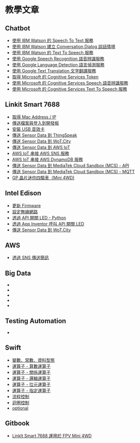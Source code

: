 # 教學文章

## Chatbot
* [使用 IBM Watson 的 Speech To Text 服務](http://oranwind.org/-linkit-smart-7688-shi-yong-ibm-watson-de-speech-to-text-fu-wu/)
* [使用 IBM Watson 建立 Conversation Dialog 談話情境](http://oranwind.org/-ibm-bluemix-watson-jian-li-conversation-dialog/)
* [使用 IBM Watson 的 Text To Speech 服務](http://oranwind.org/-linkit-smart-7688-shi-yong-ibm-watson-de-text-to-speech-fu-wu/)
* [使用 Google Speech Recognition 語音辨識服務](http://oranwind.org/-linkit-smart-7688-shi-yong-google-speech-recognition-fu-wu/)
* [使用 Google Language Detection 語言偵測服務](http://oranwind.org/-robot-shi-yong-google-language-detection-yu-yan-zhen-ce-fu-wu/)
* [使用 Google Text Translation 文字翻譯服務](http://oranwind.org/-linkit-smart-7688-shi-yong-google-text-translation-wen-zi-fan-yi-fu-wu/)
* [取得 Microsoft 的 Cognitive Services Token](http://oranwind.org/-linkit-smart-7688-shi-yong-microsoft-bing-de-cognitive-services-token-api/)
* [使用 Microsoft 的 Cognitive Services Speech 語音辨識服務](http://oranwind.org/-linkit-smart-7688-shi-yong-microsoft-bing-de-cognitive-services-speech-yu-yin-bian-shi-fu-wu/)
* [使用 Microsoft 的 Cognitive Services Text To Speech 服務](http://oranwind.org/-linkit-smart-7688-shi-yong-microsoft-bing-de-cognitive-services-text-to-speech-fu-wu/)

## Linkit Smart 7688
* [取得 Mac Address / IP](http://oranwind.org/qu-de-mac-address-ip/)
* [傳送檔案與登入到開發板](http://oranwind.org/-linkit/)
* [安裝 USB 音效卡](http://oranwind.org/-linkit-smart-7688-an-zhuang-usb-yin-xiao-qia/)
* [傳送 Sensor Data 到 ThingSpeak](http://oranwind.org/-linkit-smart-7688-chuan-song-sensor-data-dao-thingspeak/)
* [傳送 Sensor Data 到 WoT.City](http://oranwind.org/-linkit-smart-7688-chuan-song-sensor-data-dao-thingspeak-2/)
* [傳送 Sensor Data 到 AWS IoT](http://oranwind.org/-linkit-smart-7688-chuan-song-sensor-data-dao-aws-iot/)
* [AWS IoT 串接 AWS SNS 服務](http://oranwind.org/-linkit-smart-7688-chuan-song-sensor-data-dao-aws-iot-2/)
* [AWS IoT 串接 AWS DynamoDB 服務](http://oranwind.org/-linkit-smart-7688-aws-iot-chuan-jie-aws-dynamodb-fu-wu/)
* [傳送 Sensor Data 到 MediaTek Cloud Sandbox (MCS) - API](http://oranwind.org/-linkit-smart-7688-chuan-song-sensor-data-dao-mediatek-cloud-sandbox-mcs/)
* [傳送 Sensor Data 到 MediaTek Cloud Sandbox (MCS) - MQTT](http://oranwind.org/-linkit-smart-7688-chuan-song-sensor-data-dao-mediatek-cloud-sandbox-mcs-mqtt/)
* [GP 晶片迷你四驅車（Mini 4WD)](http://oranwind.org/un/)

## Intel Edison 
* [更新 Firmware](http://oranwind.org/-intel-edison-geng-xin-firmware/)
* [設定無線網路](http://oranwind.org/-intel-edison-she-ding-wu-xian-wang-lu/)
* [透過 API 開關 LED - Python](http://oranwind.org/-intel-edison-tou-guo-api-kai-guan-led/)
* [透過 App Inventor 呼叫 API 開關 LED](http://oranwind.org/-intel-edison-tou-guo-api-kai-guan-led-2/)
* [傳送 Sensor Data 到 WoT.City](http://oranwind.org/-intel-edison-chuan-song-sensor-data-dao-wot-city/)

## AWS
* [透過 SNS 傳送簡訊](http://oranwind.org/-aws-tou-guo-sms-chuan-song-jian-xun/)

## Big Data
* []()
* []()
* []()
* []()
* []()

## Testing Automation
* []()

## Swift
* [變數、常數、資料型態](http://oranwind.org/-ios-bian-shu-chang-shu-zi-liao-xing-tai/)
* [運算子 - 算數運算子](http://oranwind.org/-swift-yun-suan-zi/)
* [運算子 - 關係運算子](http://oranwind.org/-swift-yun-suan-zi-suan-shu-yun-suan-zi/)
* [運算子 - 邏輯運算子](http://oranwind.org/-swift-yun-suan-zi-luo-ji-yun-suan-zi/)
* [運算子 - 位元運算子](http://oranwind.org/-swift-yun-suan-zi-suan-shu-yun-suan-zi-2/)
* [運算子 - 指定運算子](http://oranwind.org/-swift-yun-suan-zi-suan-shu-yun-suan-zi-3/)
* [流程控制](http://oranwind.org/-swift-fen-zhi/)
* [迴圈控制](http://oranwind.org/-swift-hui-quan/)
* [optional](http://oranwind.org/-swift-optional/)

## Gitbook
* [LinkIt Smart 7688 運用於 FPV Mini 4WD](https://www.gitbook.com/book/makeeio/linkit-smart-mini4wd/details)
